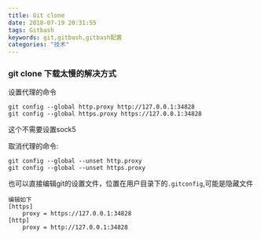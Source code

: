 ```yaml
---
title: Git clone
date: 2018-07-19 20:31:55
tags: Gitbash
keywords: git,gitbash,gitbash配置
categories: "技术"
---
```

### git clone 下载太慢的解决方式
设置代理的命令  
```
git config --global http.proxy http://127.0.0.1:34828
git config --global https.proxy https://127.0.0.1:34828
```
这个不需要设置sock5  
<!--more-->
取消代理的命令:  
```
git config --global --unset http.proxy
git config --global --unset https.proxy
```
也可以直接编辑git的设置文件，位置在用户目录下的`.gitconfig`,可能是隐藏文件
```
编辑如下
[https]
    proxy = https://127.0.0.1:34828
[http]
    proxy = http://127.0.0.1:34828    
```